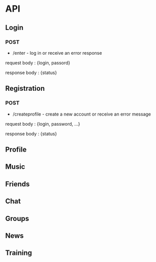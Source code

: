 # API

## Login

### POST
 * /enter - log in or receive an error response

request body : {login, passord}

response body : {status}

## Registration

### POST
 * /createprofile - create a new account or receive an error message

request body : {login, password, ...}

response body : {status}

## Profile

## Music

## Friends

## Chat

## Groups

## News

## Training
